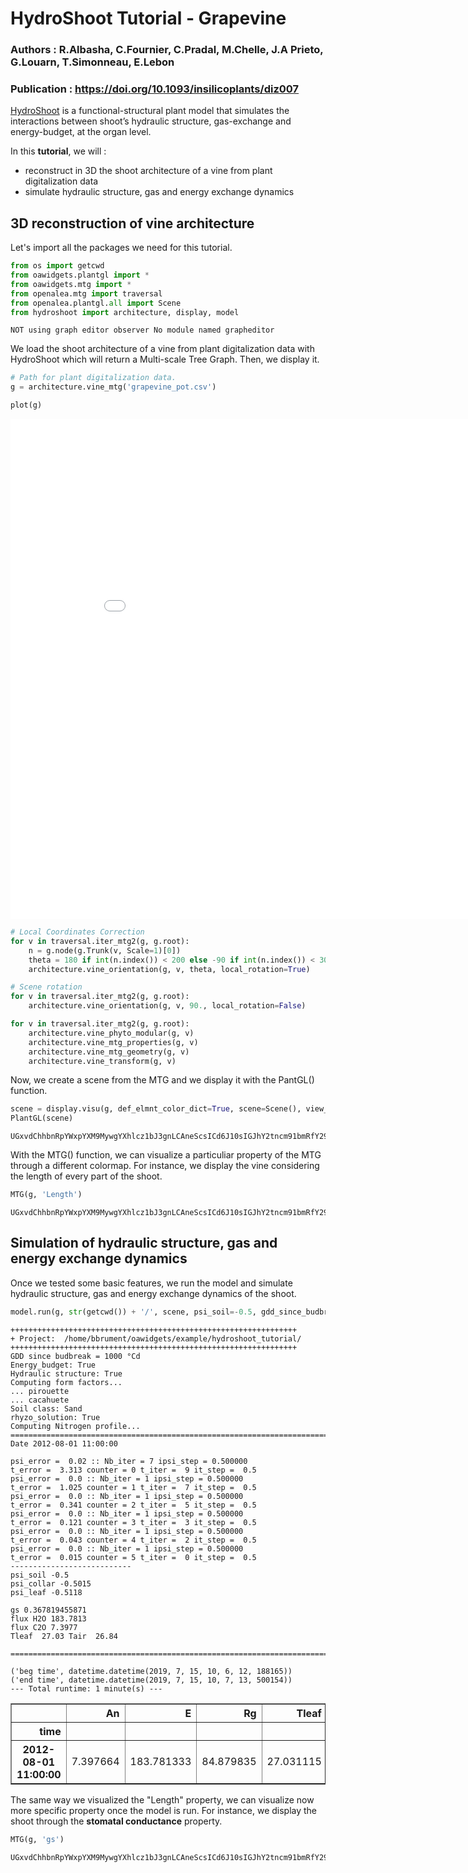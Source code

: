 # HydroShoot Tutorial - Grapevine

### Authors : R.Albasha, C.Fournier, C.Pradal, M.Chelle, J.A Prieto, G.Louarn, T.Simonneau, E.Lebon
### Publication : https://doi.org/10.1093/insilicoplants/diz007

[HydroShoot](https://hydroshoot.readthedocs.io) is a functional-structural plant model that simulates the interactions between shoot’s hydraulic structure, gas-exchange and energy-budget, at the organ level.

In this **tutorial**, we will :
* reconstruct in 3D the shoot architecture of a vine from plant digitalization data
* simulate hydraulic structure, gas and energy exchange dynamics

## 3D reconstruction of vine architecture

Let's import all the packages we need for this tutorial.


```python
from os import getcwd
from oawidgets.plantgl import *
from oawidgets.mtg import *
from openalea.mtg import traversal
from openalea.plantgl.all import Scene
from hydroshoot import architecture, display, model
```

    NOT using graph editor observer No module named grapheditor
    

We load the shoot architecture of a vine from plant digitalization data with HydroShoot which will return a Multi-scale Tree Graph. Then, we display it.


```python
# Path for plant digitalization data.
g = architecture.vine_mtg('grapevine_pot.csv')

plot(g)
```





<iframe
    width="900px"
    height="800px"
    src="html/graph_9134.html"
    frameborder="0"
    allowfullscreen
></iframe>





```python
# Local Coordinates Correction
for v in traversal.iter_mtg2(g, g.root):
    n = g.node(g.Trunk(v, Scale=1)[0])
    theta = 180 if int(n.index()) < 200 else -90 if int(n.index()) < 300 else 0
    architecture.vine_orientation(g, v, theta, local_rotation=True)

# Scene rotation
for v in traversal.iter_mtg2(g, g.root):
    architecture.vine_orientation(g, v, 90., local_rotation=False)

for v in traversal.iter_mtg2(g, g.root):
    architecture.vine_phyto_modular(g, v)
    architecture.vine_mtg_properties(g, v)
    architecture.vine_mtg_geometry(g, v)
    architecture.vine_transform(g, v)
```

Now, we create a scene from the MTG and we display it with the PantGL() function.


```python
scene = display.visu(g, def_elmnt_color_dict=True, scene=Scene(), view_result=False)
PlantGL(scene)
```


    UGxvdChhbnRpYWxpYXM9MywgYXhlcz1bJ3gnLCAneScsICd6J10sIGJhY2tncm91bmRfY29sb3I9MTY3NzcyMTUsIGNhbWVyYT1bNC41LCA0LjUsIDQuNSwgMC4wLCAwLjAsIDAuMCwgMS4wLCDigKY=
    


With the MTG() function, we can visualize a particuliar property of the MTG through a different colormap. 
For instance, we display the vine considering the length of every part of the shoot.


```python
MTG(g, 'Length')
```


    UGxvdChhbnRpYWxpYXM9MywgYXhlcz1bJ3gnLCAneScsICd6J10sIGJhY2tncm91bmRfY29sb3I9MTY3NzcyMTUsIGNhbWVyYT1bNC41LCA0LjUsIDQuNSwgMC4wLCAwLjAsIDAuMCwgMS4wLCDigKY=
    


## Simulation of hydraulic structure, gas and energy exchange dynamics

Once we tested some basic features, we run the model and simulate hydraulic structure, gas and energy exchange dynamics of the shoot.


```python
model.run(g, str(getcwd()) + '/', scene, psi_soil=-0.5, gdd_since_budbreak=1000., view_result=False)
```

    ++++++++++++++++++++++++++++++++++++++++++++++++++++++++++++++++
    + Project:  /home/bbrument/oawidgets/example/hydroshoot_tutorial/
    ++++++++++++++++++++++++++++++++++++++++++++++++++++++++++++++++
    GDD since budbreak = 1000 °Cd
    Energy_budget: True
    Hydraulic structure: True
    Computing form factors...
    ... pirouette
    ... cacahuete
    Soil class: Sand
    rhyzo_solution: True
    Computing Nitrogen profile...
    ========================================================================
    Date 2012-08-01 11:00:00 
    
    psi_error =  0.02 :: Nb_iter = 7 ipsi_step = 0.500000
    t_error =  3.313 counter = 0 t_iter =  9 it_step =  0.5
    psi_error =  0.0 :: Nb_iter = 1 ipsi_step = 0.500000
    t_error =  1.025 counter = 1 t_iter =  7 it_step =  0.5
    psi_error =  0.0 :: Nb_iter = 1 ipsi_step = 0.500000
    t_error =  0.341 counter = 2 t_iter =  5 it_step =  0.5
    psi_error =  0.0 :: Nb_iter = 1 ipsi_step = 0.500000
    t_error =  0.121 counter = 3 t_iter =  3 it_step =  0.5
    psi_error =  0.0 :: Nb_iter = 1 ipsi_step = 0.500000
    t_error =  0.043 counter = 4 t_iter =  2 it_step =  0.5
    psi_error =  0.0 :: Nb_iter = 1 ipsi_step = 0.500000
    t_error =  0.015 counter = 5 t_iter =  0 it_step =  0.5
    ---------------------------
    psi_soil -0.5
    psi_collar -0.5015
    psi_leaf -0.5118
    
    gs 0.367819455871
    flux H2O 183.7813
    flux C2O 7.3977
    Tleaf  27.03 Tair  26.84
    
    ========================================================================
    
    ('beg time', datetime.datetime(2019, 7, 15, 10, 6, 12, 188165))
    ('end time', datetime.datetime(2019, 7, 15, 10, 7, 13, 500154))
    --- Total runtime: 1 minute(s) ---
    




<div>
<style scoped>
    .dataframe tbody tr th:only-of-type {
        vertical-align: middle;
    }

    .dataframe tbody tr th {
        vertical-align: top;
    }

    .dataframe thead th {
        text-align: right;
    }
</style>
<table border="1" class="dataframe">
  <thead>
    <tr style="text-align: right;">
      <th></th>
      <th>An</th>
      <th>E</th>
      <th>Rg</th>
      <th>Tleaf</th>
    </tr>
    <tr>
      <th>time</th>
      <th></th>
      <th></th>
      <th></th>
      <th></th>
    </tr>
  </thead>
  <tbody>
    <tr>
      <th>2012-08-01 11:00:00</th>
      <td>7.397664</td>
      <td>183.781333</td>
      <td>84.879835</td>
      <td>27.031115</td>
    </tr>
  </tbody>
</table>
</div>



The same way we visualized the "Length" property, we can visualize now more specific property once the model is run.
For instance, we display the shoot through the **stomatal conductance** property.


```python
MTG(g, 'gs')
```


    UGxvdChhbnRpYWxpYXM9MywgYXhlcz1bJ3gnLCAneScsICd6J10sIGJhY2tncm91bmRfY29sb3I9MTY3NzcyMTUsIGNhbWVyYT1bNC41LCA0LjUsIDQuNSwgMC4wLCAwLjAsIDAuMCwgMS4wLCDigKY=
    

